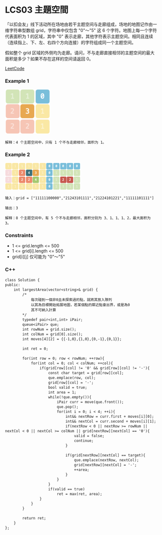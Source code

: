 # LCS03 主題空間

「以扣会友」线下活动所在场地由若干主题空间与走廊组成，场地的地图记作由一维字符串型数组 grid，字符串中仅包含 "0"～"5" 这 6 个字符。地图上每一个字符代表面积为 1 的区域，其中 "0" 表示走廊，其他字符表示主题空间。相同且连续（连续指上、下、左、右四个方向连接）的字符组成同一个主题空间。

假如整个 grid 区域的外侧均为走廊。请问，不与走廊直接相邻的主题空间的最大面积是多少？如果不存在这样的空间请返回 0。
 
[LeetCode](https://leetcode.cn/problems/YesdPw/description/)

### Example 1

<img src="img/lcs03_1.png" width = "150"/>

```
解释：4 个主题空间中，只有 1 个不与走廊相邻，面积为 1。
```

### Example 2

<img src="img/lcs03_2.png" width = "250"/>

```
输入：grid = ["11111100000","21243101111","21224101221","11111101111"]

输出：3

解释：8 个主题空间中，有 5 个不与走廊相邻，面积分别为 3、1、1、1、2，最大面积为 3。
```

### Constraints

* 1 <= grid.length <= 500
* 1 <= grid[i].length <= 500
* grid[i][j] 仅可能为 "0"～"5"

### C++ 

```
class Solution {
public:
    int largestArea(vector<string>& grid) {
        /*
            每次碰到一個非0且未探索過的點，就將其放入隊列
            以其為目標開始拓展地圖，若某個點的鄰近點會出界，或是為0
            其不可納入計算
        */
        typedef pair<int,int> iPair;
        queue<iPair> que;
        int rowNum = grid.size();
        int colNum = grid[0].size();
        int moves[4][2] = {{-1,0},{1,0},{0,-1},{0,1}};

        int ret = 0;

        for(int row = 0; row < rowNum; ++row){
            for(int col = 0; col < colNum; ++col){
                if(grid[row][col] != '0' && grid[row][col] != '-'){
                    const char target = grid[row][col];
                    que.emplace(row, col);
                    grid[row][col] = '-';
                    bool valid = true;
                    int area = 1;
                    while(!que.empty()){
                        iPair curr = move(que.front());
                        que.pop();
                        for(int i = 0; i < 4; ++i){
                            int&& nextRow = curr.first + moves[i][0];
                            int&& nextCol = curr.second + moves[i][1];
                            if(nextRow < 0 || nextRow >= rowNum || nextCol < 0 || nextCol >= colNum || grid[nextRow][nextCol] == '0'){
                                valid = false;
                                continue;
                            }

                            if(grid[nextRow][nextCol] == target){
                                que.emplace(nextRow, nextCol);
                                grid[nextRow][nextCol] = '-';
                                ++area;
                            }
                        }
                    }
                    if(valid == true)
                        ret = max(ret, area);
                }
            }
        }
        
        return ret;
    }
};
```